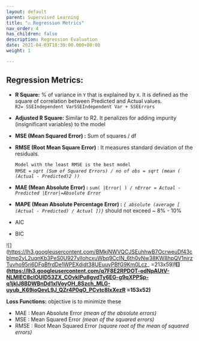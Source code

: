 ```yaml
---
layout: default
parent: Supervised Learning
title: "☑️ Regression Metrics"
nav_order: 4
has_children: false
description: Regression Evaluation
date: 2021-04-03T18:30:00.000+00:00
weight: 1

---
```

## Regression Metrics:

* **R Square:** % of variance in `Y` that is explained by `X`. It is defined as the square of correlation between Predicted and Actual values.  
  `R2= SSEIndependent VarSSEIndependent Var + SSEErrors`
* **Adjusted R Square:** Similar to R2. It penalizes for adding impurity (insignificant variables) to the model
* **MSE (Mean Squared Error) :** Sum of squares / df
* **RMSE (Root Mean Square Error)** : It measures standard deviation of the residuals.

  `Model with the least RMSE is the best model`  
  `RMSE =`  _`sqrt (Sum of Squared Errors) / no of obs = sqrt (mean ( (Actual - Predicted)2 ))`_
* **MAE (Mean Absolute Error) :** `sum( |Error| ) / n`_`Error = Actual - Predicted |Error|=Absolute Error`_
* **MAPE (Mean Absolute Percentage Error) :** _`{ absolute (average [ (Actual - Predicted) / Actual ])}`_ should not exceed \~ 8% - 10%
* AIC
* BIC

![](https://lh3.googleusercontent.com/BMkjNWVQCJSEuhhwB7OcrweuDf43cblmp2yL2uqnKb3PeS0U927ylIohcxuWbq9CcIN_6th0vNw38KW8hpQV1nirzTuvho95ri6DFqBfrdDe1WPEXdidt38UEuuvPBfG9Km0Lcz_ =213x59)**![](https://lh3.googleusercontent.com/q7F8E2RPDOT-odNpAUtV-NLMIEC8cIOUID53ZX_COvkIPu8gvdTy6EG-g9qXPPSp-q1jklJ8BDWBnDd1xlVoyOH_8Szch_MLG-uyub_K69ioQevL9J_QZr4P0qO_PCvtc8lxXezR =153x52)**

**Loss Functions:** objective is to minimize these

* MAE : Mean Absolute Error _(mean of the absolute errors)_
* MSE : Mean Squared Error _(mean of the squared errors)_
* RMSE : Root Mean Squared Error _(square root of the mean of squared errors)_
